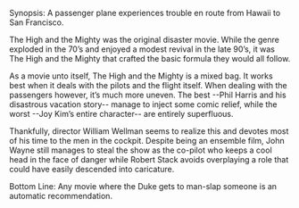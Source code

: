 Synopsis: A passenger plane experiences trouble en route from Hawaii to San Francisco.

The High and the Mighty was the original disaster movie.  While the genre exploded in the 70’s and enjoyed a modest revival in the late 90’s, it was The High and the Mighty that crafted the basic formula they would all follow.

As a movie unto itself, The High and the Mighty is a mixed bag.  It works best when it deals with the pilots and the flight itself.  When dealing with the passengers however, it’s much more uneven.  The best --Phil Harris and his disastrous vacation story-- manage to inject some comic relief, while the worst --Joy Kim’s entire character-- are entirely superfluous.

Thankfully, director William Wellman seems to realize this and devotes most of his time to the men in the cockpit.  Despite being an ensemble film, John Wayne still manages to steal the show as the co-pilot who keeps a cool head in the face of danger while Robert Stack avoids overplaying a role that could have easily descended into caricature.

Bottom Line: Any movie where the Duke gets to man-slap someone is an automatic recommendation.   

